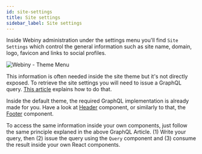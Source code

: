 ```yaml
---
id: site-settings
title: Site settings
sidebar_label: Site settings
---
```


Inside Webiny administration under the settings menu you'll find `Site Settings` which control the general information such as site name, domain, logo, favicon and links to social profiles.

![Webiny - Theme Menu](/assets/theme-development/webiny-theme-site-settings.png)

This information is often needed inside the site theme but it's not directly exposed. To retrieve the site settings you will need to issue a GraphQL query. [This article](theme-development/graphql.md) explains how to do that. 

Inside the default theme, the required GraphQL implementation is already made for you. Have a look at [Header](https://github.com/webiny/webiny-js/blob/master/examples/packages/theme/src/components/Header.js) component, or similarly to that, the [Footer](https://github.com/webiny/webiny-js/blob/master/examples/packages/theme/src/components/Footer.js) component.

To access the same information inside your own components, just follow the same principle explaned in the above GraphQL Article. (1) Write your query, then (2) issue the query using the `Query` component and (3) consume the result inside your own React components.